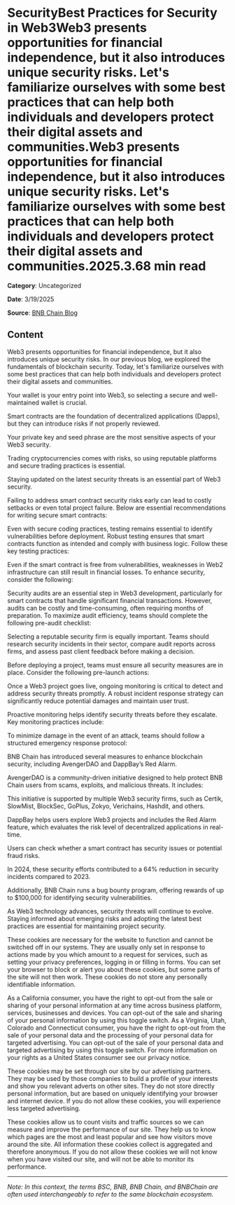 # SecurityBest Practices for Security in Web3Web3 presents opportunities for financial independence, but it also introduces unique security risks. Let's familiarize ourselves with some best practices that can help both individuals and developers protect their digital assets and communities.Web3 presents opportunities for financial independence, but it also introduces unique security risks. Let's familiarize ourselves with some best practices that can help both individuals and developers protect their digital assets and communities.2025.3.68 min read

**Category**: Uncategorized

**Date**: 3/19/2025

**Source**: [BNB Chain Blog](https://www.bnbchain.org/en/blog/best-practices-for-security-in-web3)

## Content

Web3 presents opportunities for financial independence, but it also introduces unique security risks. In our previous blog, we explored the fundamentals of blockchain security. Today, let's familiarize ourselves with some best practices that can help both individuals and developers protect their digital assets and communities.

Your wallet is your entry point into Web3, so selecting a secure and well-maintained wallet is crucial.

Smart contracts are the foundation of decentralized applications (Dapps), but they can introduce risks if not properly reviewed.

Your private key and seed phrase are the most sensitive aspects of your Web3 security.

Trading cryptocurrencies comes with risks, so using reputable platforms and secure trading practices is essential.

Staying updated on the latest security threats is an essential part of Web3 security.

Failing to address smart contract security risks early can lead to costly setbacks or even total project failure. Below are essential recommendations for writing secure smart contracts:

Even with secure coding practices, testing remains essential to identify vulnerabilities before deployment. Robust testing ensures that smart contracts function as intended and comply with business logic. Follow these key testing practices:

Even if the smart contract is free from vulnerabilities, weaknesses in Web2 infrastructure can still result in financial losses. To enhance security, consider the following:

Security audits are an essential step in Web3 development, particularly for smart contracts that handle significant financial transactions. However, audits can be costly and time-consuming, often requiring months of preparation. To maximize audit efficiency, teams should complete the following pre-audit checklist:

Selecting a reputable security firm is equally important. Teams should research security incidents in their sector, compare audit reports across firms, and assess past client feedback before making a decision.

Before deploying a project, teams must ensure all security measures are in place. Consider the following pre-launch actions:

Once a Web3 project goes live, ongoing monitoring is critical to detect and address security threats promptly. A robust incident response strategy can significantly reduce potential damages and maintain user trust.

Proactive monitoring helps identify security threats before they escalate. Key monitoring practices include:

To minimize damage in the event of an attack, teams should follow a structured emergency response protocol:

BNB Chain has introduced several measures to enhance blockchain security, including AvengerDAO and DappBay’s Red Alarm.

AvengerDAO is a community-driven initiative designed to help protect BNB Chain users from scams, exploits, and malicious threats. It includes:

This initiative is supported by multiple Web3 security firms, such as Certik, SlowMist, BlockSec, GoPlus, Zokyo, Verichains, Hashdit, and others.

DappBay helps users explore Web3 projects and includes the Red Alarm feature, which evaluates the risk level of decentralized applications in real-time.

Users can check whether a smart contract has security issues or potential fraud risks.

In 2024, these security efforts contributed to a 64% reduction in security incidents compared to 2023.

Additionally, BNB Chain runs a bug bounty program, offering rewards of up to $100,000 for identifying security vulnerabilities.

As Web3 technology advances, security threats will continue to evolve. Staying informed about emerging risks and adopting the latest best practices are essential for maintaining project security.

These cookies are necessary for the website to function and cannot be switched off in our systems. They are usually only set in response to actions made by you which amount to a request for services, such as setting your privacy preferences, logging in or filling in forms. You can set your browser to block or alert you about these cookies, but some parts of the site will not then work. These cookies do not store any personally identifiable information.

As a California consumer, you have the right to opt-out from the sale or sharing of your personal information at any time across business platform, services, businesses and devices. You can opt-out of the sale and sharing of your personal information by using this toggle switch. As a Virginia, Utah, Colorado and Connecticut consumer, you have the right to opt-out from the sale of your personal data and the processing of your personal data for targeted advertising. You can opt-out of the sale of your personal data and targeted advertising by using this toggle switch. For more information on your rights as a United States consumer see our privacy notice.

These cookies may be set through our site by our advertising partners. They may be used by those companies to build a profile of your interests and show you relevant adverts on other sites. They do not store directly personal information, but are based on uniquely identifying your browser and internet device. If you do not allow these cookies, you will experience less targeted advertising.

These cookies allow us to count visits and traffic sources so we can measure and improve the performance of our site. They help us to know which pages are the most and least popular and see how visitors move around the site. All information these cookies collect is aggregated and therefore anonymous. If you do not allow these cookies we will not know when you have visited our site, and will not be able to monitor its performance.



---

*Note: In this context, the terms BSC, BNB, BNB Chain, and BNBChain are often used interchangeably to refer to the same blockchain ecosystem.*
